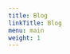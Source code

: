 ```yaml
---
title: Blog
linkTitle: Blog
menu: main
weight: 1
---
```


<!-- Thanks for visiting. My name is Agustín Piqueres Lajarín. I may write about anything related to machine learning engineering, or anything related to python or the data ecosystem. -->
